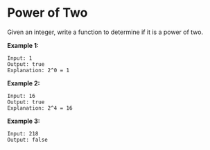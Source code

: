 # Power of Two

Given an integer, write a function to determine if it is a power of two.

__Example 1:__

```
Input: 1
Output: true
Explanation: 2^0 = 1
```

__Example 2:__

```
Input: 16
Output: true
Explanation: 2^4 = 16
```

__Example 3:__

```
Input: 218
Output: false
```
